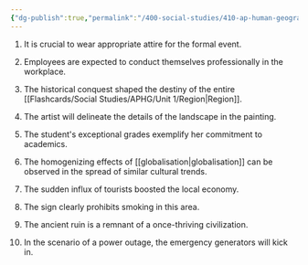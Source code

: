 ```yaml
---
{"dg-publish":true,"permalink":"/400-social-studies/410-ap-human-geography/unit-3/unit-3-academic-vocab/","updated":"2024-04-02T05:36:19.854-05:00"}
---
```


1. It is crucial to wear appropriate attire for the formal event.

2. Employees are expected to conduct themselves professionally in the workplace.

3. The historical conquest shaped the destiny of the entire [[Flashcards/Social Studies/APHG/Unit 1/Region\|Region]].

4. The artist will delineate the details of the landscape in the painting.

5. The student's exceptional grades exemplify her commitment to academics.

6. The homogenizing effects of [[globalisation\|globalisation]] can be observed in the spread of similar cultural trends.

7. The sudden influx of tourists boosted the local economy.

8. The sign clearly prohibits smoking in this area.

9. The ancient ruin is a remnant of a once-thriving civilization.

10. In the scenario of a power outage, the emergency generators will kick in.
